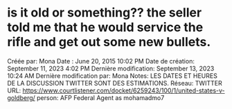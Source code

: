 # is it old or something?? the seller told me that he would service the rifle and get out some new bullets.

Créée par: Mona
Date : June 20, 2015 10:02 PM
Date de création: September 11, 2023 4:02 PM
Dernière modification: September 13, 2023 10:24 AM
Dernière modification par: Mona
Notes: LES DATES ET HEURES DE LA DISCUSSION TWITTER SONT DES ESTIMATIONS.
Réseau: TWITTER
URL: https://www.courtlistener.com/docket/6259243/100/1/united-states-v-goldberg/
person: AFP Federal Agent as mohamadmo7